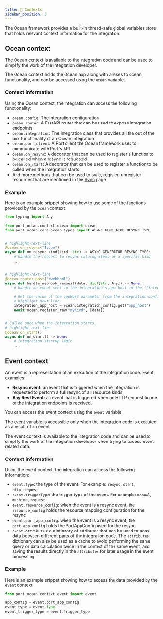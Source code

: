 ```yaml
---
title: 🧩 Contexts
sidebar_position: 3
---
```


The Ocean framework provides a built-in thread-safe global variables store that holds relevant context information for
the integration.

## Ocean context

The Ocean context is available to the integration code and can be used to simplify the work of the integration
developer.

The Ocean context holds the Ocean app along with aliases to ocean functionality, and can be accessed using the `ocean`
variable.

### Context information

Using the Ocean context, the integration can access the following functionality:

- `ocean.config`: The integration configuration
- `ocean.router`: A FastAPI router that can be used to expose integration endpoints
- `ocean.integration`: The integration class that provides all the out of the box functionality of an Ocean integration
- `ocean.port_client`: A Port client the Ocean framework uses to communicate with Port's API
- `ocean.on_resync`: A decorator that can be used to register a function to be called when a resync is requested
- `ocean.on_start`: A decorator that can be used to register a function to be called when the integration starts
- And more methods that can be used to sync, register, unregister resources that are mentioned in the
  [Sync](./sync.md) page

### Example

Here is an example snippet showing how to use some of the functions provided by the `ocean` context:

```python showLineNumbers
from typing import Any

from port_ocean.context.ocean import ocean
from port_ocean.core.ocean_types import ASYNC_GENERATOR_RESYNC_TYPE


# highlight-next-line
@ocean.on_resync("Issue")
async def on_resync_kind(kind: str) -> ASYNC_GENERATOR_RESYNC_TYPE:
    # handle the request to resync catalog items of a specific kind
    ...


# highlight-next-line
@ocean.router.post("/webhook")
async def handle_webhook_request(data: dict[str, Any]) -> None:
    # handle an event sent to the integration's app host to the `/integration/webhook` route

    # Get the value of the appHost parameter from the integration config
    # highlight-next-line
    integration_app_host = ocean.integration_config.get("app_host")
    await ocean.register_raw("myKind", [data])


# Called once when the integration starts.
# highlight-next-line
@ocean.on_start()
async def on_start() -> None:
    # integration startup logic
    ...
```

## Event context

An event is a representation of an execution of the integration code. Event examples:

- **Resync event**: an event that is triggered when the integration is requested to perform a full
  resync of all resource kinds.
- **Any Rest Event**: an event that is triggered when an HTTP request to one of the integration
  endpoints is received.

You can access the event context using the `event` variable.

The event variable is accessible only when the integration code is executed as a result of an event.

The event context is available to the integration code and can be used to simplify the work of the integration developer
when trying to access event related data.

### Context information

Using the event context, the integration can access the following information:

- `event.type`: the type of the event. For example: `resync`, `start`, `http_request`
- `event.triggerType`: the trigger type of the event. For example: `manual`, `machine`, `request`
- `event.resource_config`: when the event is a resync event, the `resource_config` holds the resource mapping
  configuration for the resync
- `event.port_app_config`: when the event is a resync event, the `port_app_config` holds the PortAppConfig used for the
  resync
- `event.attributes`: a dictionary of attributes that can be used to pass data between different parts of the
  integration
  code. The `attributes` dictionary can also be used as a cache to avoid performing the same query or data calculation
  twice in the context of the same event, and saving the results directly in the `attributes` for later usage in the
  event processing

### Example

Here is an example snippet showing how to access the data provided by the `event` context:

```python showLineNumbers
from port_ocean.context.event import event

app_config = event.port_app_config
event_type = event.type
event_trigger_type = event.trigger_type
```
